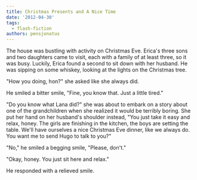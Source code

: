 ```yaml
---
title: Christmas Presents and A Nice Time
date: '2012-04-30'
tags:
  - flash-fiction
authors: pensjonatus
---
```


The house was bustling with activity on Christmas Eve. Erica's three sons and
two daughters came to visit, each with a family of at least three, so it was
busy. Luckily, Erica found a second to sit down with her husband. He was sipping
on some whiskey, looking at the lights on the Christmas tree.

<!-- truncate -->

"How you doing, hon?" she asked like she always did.

He smiled a bitter smile, "Fine, you know that. Just a little tired."

"Do you know what Lana did?" she was about to embark on a story about one of the
grandchildren when she realized it would be terribly boring. She put her hand on
her husband's shoulder instead, "You just take it easy and relax, honey. The
girls are finishing in the kitchen, the boys are setting the table. We'll have
ourselves a nice Christmas Eve dinner, like we always do. You want me to send
Hugo to talk to you?"

"No," he smiled a begging smile, "Please, don't."

"Okay, honey. You just sit here and relax."

He responded with a relieved smile.
